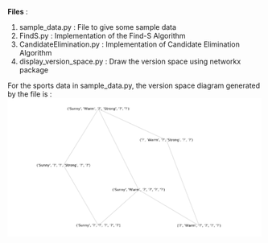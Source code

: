**Files** :
1. sample_data.py : File to give some sample data
2. FindS.py : Implementation of the Find-S Algorithm
3. CandidateElimination.py : Implementation of Candidate Elimination Algorithm
4. display_version_space.py : Draw the version space using networkx package

For the sports data in sample_data.py, the version space diagram generated by the file is :
![version space](images/VersionSpace.png)
